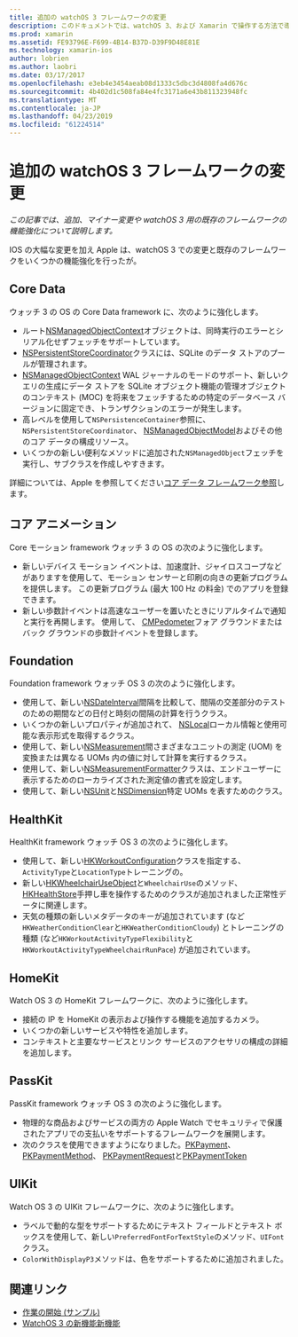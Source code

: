 ```yaml
---
title: 追加の watchOS 3 フレームワークの変更
description: このドキュメントでは、watchOS 3、および Xamarin で操作する方法で導入されたさまざまなフレームワークの変更について説明します。 Core Data、Core モーション、Foundation、HealthKit、HomeKit、PassKit、および UIKit がについて説明します。
ms.prod: xamarin
ms.assetid: FE93796E-F699-4B14-B37D-D39F9D48E81E
ms.technology: xamarin-ios
author: lobrien
ms.author: laobri
ms.date: 03/17/2017
ms.openlocfilehash: e3eb4e3454aeab08d1333c5dbc3d4808fa4d676c
ms.sourcegitcommit: 4b402d1c508fa84e4fc3171a6e43b811323948fc
ms.translationtype: MT
ms.contentlocale: ja-JP
ms.lasthandoff: 04/23/2019
ms.locfileid: "61224514"
---
```

# <a name="additional-watchos-3-frameworks-changes"></a>追加の watchOS 3 フレームワークの変更

_この記事では、追加、マイナー変更や watchOS 3 用の既存のフレームワークの機能強化について説明します。_

IOS の大幅な変更を加え Apple は、watchOS 3 での変更と既存のフレームワークをいくつかの機能強化を行ったが。


## <a name="core-data"></a>Core Data

ウォッチ 3 の OS の Core Data framework に、次のように強化します。

- ルート[NSManagedObjectContext](https://developer.apple.com/reference/coredata/nsmanagedobjectcontext)オブジェクトは、同時実行のエラーとシリアル化せずフェッチをサポートしています。
- [NSPersistentStoreCoordinator](https://developer.apple.com/reference/coredata/nspersistentstorecoordinator)クラスには、SQLite のデータ ストアのプールが管理されます。
- [NSManagedObjectContext](https://developer.apple.com/reference/coredata/nsmanagedobjectcontext) WAL ジャーナルのモードのサポート、新しいクエリの生成にデータ ストアを SQLite オブジェクト機能の管理オブジェクトのコンテキスト (MOC) を将来をフェッチするための特定のデータベース バージョンに固定でき、トランザクションのエラーが発生します。
- 高レベルを使用して`NSPersistenceContainer`参照に、 `NSPersistentStoreCoordinator`、 [NSManagedObjectModel](https://developer.apple.com/reference/coredata/nsmanagedobjectmodel)およびその他のコア データの構成リソース。
- いくつかの新しい便利なメソッドに追加された`NSManagedObject`フェッチを実行し、サブクラスを作成しやすきます。

詳細については、Apple を参照してください[コア データ フレームワーク参照](https://developer.apple.com/reference/coredata)します。


## <a name="core-motion"></a>コア アニメーション

Core モーション framework ウォッチ 3 の OS の次のように強化します。

- 新しいデバイス モーション イベントは、加速度計、ジャイロスコープなどがありますを使用して、モーション センサーと印刷の向きの更新プログラムを提供します。 この更新プログラム (最大 100 Hz の料金) でのアプリを登録できます。
- 新しい歩数計イベントは高速なユーザーを置いたときにリアルタイムで通知と実行を再開します。 使用して、 [CMPedometer](https://developer.apple.com/reference/coremotion/cmpedometer)フォア グラウンドまたはバック グラウンドの歩数計イベントを登録します。


## <a name="foundation"></a>Foundation

Foundation framework ウォッチ OS 3 の次のように強化します。

- 使用して、新しい[NSDateInterval](https://developer.apple.com/reference/foundation/nsdateinterval)間隔を比較して、間隔の交差部分のテストのための期間などの日付と時刻の間隔の計算を行うクラス。
- いくつかの新しいプロパティが追加されて、 [NSLocal](https://developer.apple.com/reference/foundation/nslocale)ローカル情報と使用可能な表示形式を取得するクラス。
- 使用して、新しい[NSMeasurement](https://developer.apple.com/reference/foundation/nsmeasurement)間さまざまなユニットの測定 (UOM) を変換または異なる UOMs 内の値に対して計算を実行するクラス。
- 使用して、新しい[NSMeasurementFormatter](https://developer.apple.com/reference/foundation/nsmeasurementformatter)クラスは、エンドユーザーに表示するためのローカライズされた測定値の書式を設定します。
- 使用して、新しい[NSUnit](https://developer.apple.com/reference/foundation/nsunit)と[NSDimension](https://developer.apple.com/reference/foundation/nsdimension)特定 UOMs を表すためのクラス。


## <a name="healthkit"></a>HealthKit

HealthKit framework ウォッチ OS 3 の次のように強化します。

- 使用して、新しい[HKWorkoutConfiguration](https://developer.apple.com/reference/healthkit/hkworkoutconfiguration)クラスを指定する、`ActivityType`と`LocationType`トレーニングの。
- 新しい[HKWheelchairUseObject](https://developer.apple.com/reference/healthkit/hkwheelchairuseobject)と`WheelchairUse`のメソッド、 [HKHealthStore](https://developer.apple.com/reference/healthkit/hkhealthstore)手押し車を操作するためのクラスが追加されました正常性データに関連します。
- 天気の種類の新しいメタデータのキーが追加されています (など`HKWeatherConditionClear`と`HKWeatherConditionCloudy`) とトレーニングの種類 (など`HKWorkoutActivityTypeFlexibility`と`HKWorkoutActivityTypeWheelchairRunPace`) が追加されています。


## <a name="homekit"></a>HomeKit

Watch OS 3 の HomeKit フレームワークに、次のように強化します。

- 接続の IP を HomeKit の表示および操作する機能を追加するカメラ。
- いくつかの新しいサービスや特性を追加します。
- コンテキストと主要なサービスとリンク サービスのアクセサリの構成の詳細を追加します。


## <a name="passkit"></a>PassKit

PassKit framework ウォッチ OS 3 の次のように強化します。

- 物理的な商品およびサービスの両方の Apple Watch でセキュリティで保護されたアプリでの支払いをサポートするフレームワークを展開します。
- 次のクラスを使用できますようになりました。[PKPayment](https://developer.apple.com/reference/passkit/pkpayment)、 [PKPaymentMethod](https://developer.apple.com/reference/passkit/pkpaymentmethod)、 [PKPaymentRequest](https://developer.apple.com/reference/passkit/pkpaymentrequest)と[PKPaymentToken](https://developer.apple.com/reference/passkit/pkpaymenttoken)


## <a name="uikit"></a>UIKit

Watch OS 3 の UIKit フレームワークに、次のように強化します。

- ラベルで動的な型をサポートするためにテキスト フィールドとテキスト ボックスを使用して、新しい`PreferredFontForTextStyle`のメソッド、`UIFont`クラス。
- `ColorWithDisplayP3`メソッドは、色をサポートするために追加されました。


## <a name="related-links"></a>関連リンク

- [作業の開始 (サンプル)](https://developer.xamarin.com/samples/monotouch/WatchKit/)
- [WatchOS 3 の新機能新機能](https://developer.apple.com/library/prerelease/content/releasenotes/General/WhatsNewInwatchOS/Articles/watchOS3.html#//apple_ref/doc/uid/TP40017085-SW1)
